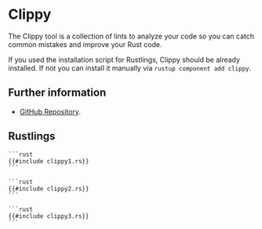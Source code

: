 # Clippy

The Clippy tool is a collection of lints to analyze your code so you can catch common mistakes and improve your Rust code.

If you used the installation script for Rustlings, Clippy should be already installed.
If not you can install it manually via `rustup component add clippy`.

## Further information

- [GitHub Repository](https://github.com/rust-lang/rust-clippy).

## Rustlings

~~~admonish note title="clippy1" collapsible=true
```rust
{{#include clippy1.rs}}
```
~~~

~~~admonish note title="clippy2" collapsible=true
```rust
{{#include clippy2.rs}}
```
~~~

~~~admonish note title="clippy3" collapsible=true
```rust
{{#include clippy3.rs}}
```
~~~
